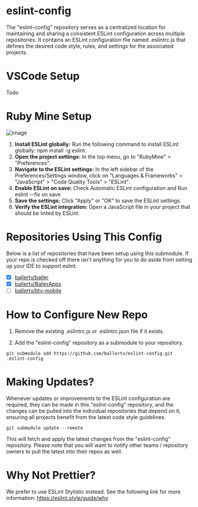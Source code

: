# eslint-config
The "eslint-config" repository serves as a centralized location for maintaining and sharing a consistent ESLint configuration across multiple repositories. It contains an ESLint configuration file named .eslintrc.js that defines the desired code style, rules, and settings for the associated projects.

# VSCode Setup
Todo

# Ruby Mine Setup
![image](https://github.com/ballertv/eslint-config/assets/57688840/31395fdd-3b7d-473d-9d62-3c002777a0a4)


1. **Install ESLint globally:** Run the following command to install ESLint globally: npm install -g eslint.
2. **Open the project settings:** In the top menu, go to "RubyMine" > "Preferences".
3. **Navigate to the ESLint settings:** In the left sidebar of the Preferences/Settings window, click on "Languages & Frameworks" > "JavaScript" > "Code Quality Tools" > "ESLint".
4. **Enable ESLint on save:** Check Automatic ESLint configuration and Run eslint --fix on save
5. **Save the settings:** Click "Apply" or "OK" to save the ESLint settings.
6. **Verify the ESLint integration:** Open a JavaScript file in your project that should be linted by ESLint.

# Repositories Using This Config
Below is a list of repositories that have been setup using this submodule. If your repo is checked off there isn't anything for you to do aside from setting up your IDE to support eslint.
- [x] [ballertv/baller](https://github.com/ballertv/baller)
- [x] [ballertv/BallerApps](https://github.com/ballertv/BallerApps)
- [ ] [ballertv/btv-mobile](https://github.com/ballertv/btv-mobile)

# How to Configure New Repo
1. Remove the existing .eslintrc.js or .eslintrc.json file if it exists.

2. Add the "eslint-config" repository as a submodule to your repository.
```
git submodule add https://github.com/ballertv/eslint-config.git .eslint-config
```

# Making Updates? 
Whenever updates or improvements to the ESLint configuration are required, they can be made in this "eslint-config" repository, and the changes can be pulled into the individual repositories that depend on it, ensuring all projects benefit from the latest code style guidelines.

```
git submodule update --remote
```
This will fetch and apply the latest changes from the "eslint-config" repository. Please note that you will want to notify other teams / repository owners to pull the latest into their repos as well.

# Why Not Prettier?
We prefer to use ESLint Stylistic instead. See the following link for more information: https://eslint.style/guide/why